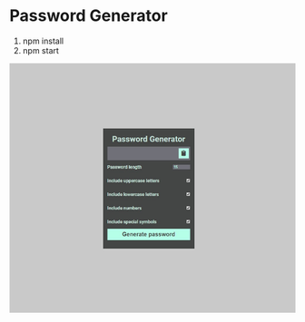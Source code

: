 # Password Generator

1. npm install
2. npm start

![image Password Generator TS](/promo.jpg?raw=true "Password Generator")
